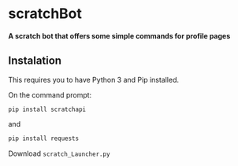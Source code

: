 # scratchBot
#### A scratch bot that offers some simple commands for profile pages

## Instalation
This requires you to have Python 3 and Pip installed.

On the command prompt: 
```python
pip install scratchapi
```

and 

```python
pip install requests
```

Download `scratch_Launcher.py`


